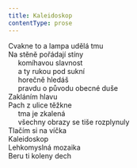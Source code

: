 ```yaml
---
title: Kaleidoskop
contentType: prose
---
```


<section>

Cvakne to a lampa udělá tmu  
Na stěně pořádají stíny  
     komíhavou slavnost  
     a ty rukou pod sukní  
     horečně hledáš  
     pravdu o původu obecné duše  
Zakláním hlavu  
Pach z ulice těžkne  
     tma je zkalená  
     všechny obrazy se tiše rozplynuly  
Tlačím si na víčka  
Kaleidoskop  
Lehkomyslná mozaika  
Beru ti koleny dech

</section>
